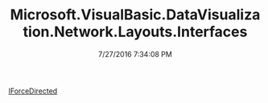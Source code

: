 ﻿---
title: Microsoft.VisualBasic.DataVisualization.Network.Layouts.Interfaces
date: 7/27/2016 7:34:08 PM
---

[IForceDirected](T-Microsoft.VisualBasic.DataVisualization.Network.Layouts.Interfaces.IForceDirected.html)
